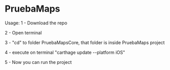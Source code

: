 # PruebaMaps
Usage: 
1 - Download the repo

2 - Open terminal

3 - "cd" to folder PruebaMapsCore, that folder is inside PruebaMaps project

4 - execute on terminal "carthage update --platform iOS"

5 - Now you can run the project
